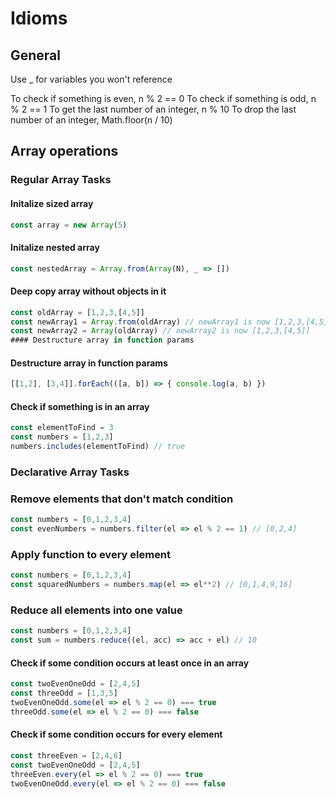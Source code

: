 # Idioms

## General
Use _ for variables you won't reference

To check if something is even, n % 2 == 0
To check if something is odd, n % 2 == 1
To get the last number of an integer, n % 10
To drop the last number of an integer, Math.floor(n / 10)

## Array operations

### Regular Array Tasks

#### Initalize sized array

```javascript
const array = new Array(5)
```

#### Initalize nested array
```javascript
const nestedArray = Array.from(Array(N), _ => [])
```

#### Deep copy array without objects in it
```javascript
const oldArray = [1,2,3,[4,5]]
const newArray1 = Array.from(oldArray) // newArray1 is now [1,2,3,[4,5]]
const newArray2 = Array(oldArray) // newArray2 is now [1,2,3,[4,5]]
#### Destructure array in function params
```

#### Destructure array in function params
```javascript
[[1,2], [3,4]].forEach(([a, b]) => { console.log(a, b) })
```

#### Check if something is in an array
```javascript
const elementToFind = 3
const numbers = [1,2,3]
numbers.includes(elementToFind) // true
```

### Declarative Array Tasks

### Remove elements that don't match condition
```javascript
const numbers = [0,1,2,3,4]
const evenNumbers = numbers.filter(el => el % 2 == 1) // [0,2,4]
```

### Apply function to every element
```javascript
const numbers = [0,1,2,3,4]
const squaredNumbers = numbers.map(el => el**2) // [0,1,4,9,16]
```

### Reduce all elements into one value
```javascript
const numbers = [0,1,2,3,4]
const sum = numbers.reduce((el, acc) => acc + el) // 10
```

#### Check if some condition occurs at least once in an array
```javascript
const twoEvenOneOdd = [2,4,5]
const threeOdd = [1,3,5]
twoEvenOneOdd.some(el => el % 2 == 0) === true
threeOdd.some(el => el % 2 == 0) === false
```

#### Check if some condition occurs for every element
```javascript
const threeEven = [2,4,6]
const twoEvenOneOdd = [2,4,5]
threeEven.every(el => el % 2 == 0) === true
twoEvenOneOdd.every(el => el % 2 == 0) === false
```

### 
```javascript
```

### 
```javascript
```
